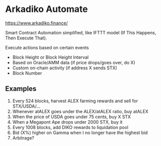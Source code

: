 # Arkadiko Automate
https://www.arkadiko.finance/

Smart Contract Automation simplified, like IFTTT model (If This Happens, Then Execute That).

Execute actions based on certain events
- Block Height or Block Height Interval
- Based on Oracle/AMM data (if price drops/goes over, do X)
- Custom on-chain activity (if address X sends STX)
- Block Number

## Examples

1. Every 524 blocks, harvest ALEX farming rewards and sell for STX/USDA/…
2. Whenever atALEX goes under the ALEX/atALEX ratio, buy atALEX
3. When the price of USDA goes under 75 cents, buy X STX
4. When a Megapont Ape drops under 2000 STX, buy it
5. Every 1008 blocks, add DIKO rewards to liquidation pool
6. Bid (X%) higher on Gamma when I no longer have the highest bid
7. Arbitrage?

